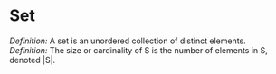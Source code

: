 # Set
*Definition:* A set is an unordered collection of distinct elements.  
*Definition:* The size or cardinality of S is the number of elements in S, denoted |S|.  
